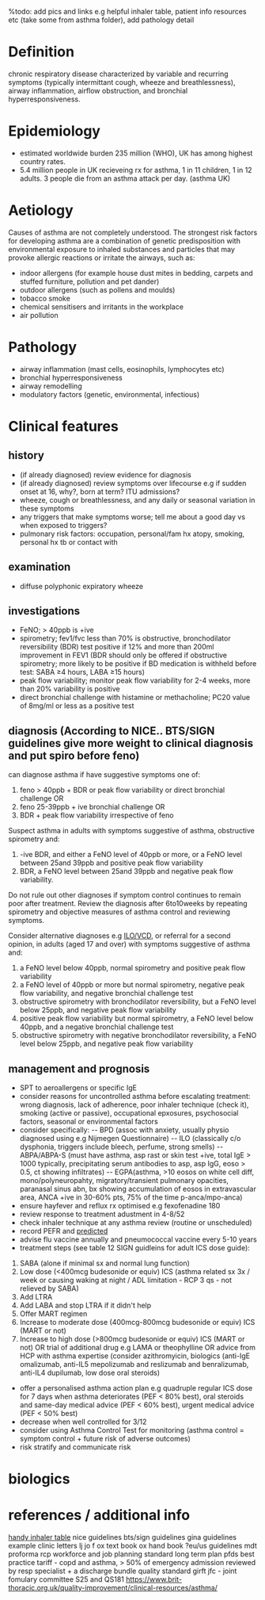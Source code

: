 %todo: add pics and links e.g helpful inhaler table, patient info resources etc (take  some from asthma folder), add pathology detail

# Definition

chronic respiratory disease characterized by variable and recurring symptoms (typically intermittant cough, wheeze and breathlessness), airway inflammation, airflow obstruction, and bronchial hyperresponsiveness.

# Epidemiology

- estimated worldwide burden 235 million (WHO), UK has among highest country rates.
- 5.4 million people in UK recieveing rx for asthma, 1 in 11 children, 1 in 12 adults. 3 people die from an asthma attack per day. (asthma UK)

# Aetiology

Causes of asthma are not completely understood. The strongest risk factors for developing asthma are a combination of genetic predisposition with environmental exposure to inhaled substances and particles that may provoke allergic reactions or irritate the airways, such as:

- indoor allergens (for example house dust mites in bedding, carpets and stuffed furniture, pollution and pet dander)
- outdoor allergens (such as pollens and moulds)
- tobacco smoke
- chemical sensitisers and irritants in the workplace
- air pollution

# Pathology

- airway inflammation (mast cells, eosinophils, lymphocytes etc)
- bronchial hyperresponsiveness
- airway remodelling
- modulatory factors (genetic, environmental, infectious)

# Clinical features

## history

- (if already diagnosed) review evidence for diagnosis
- (if already diagnosed) review symptoms over lifecourse e.g if sudden onset at 16, why?, born at term? ITU admissions? 
- wheeze, cough or breathlessness, and any daily or seasonal variation in these symptoms 
- any triggers that make symptoms worse; tell me about a good day vs when exposed to triggers?
- pulmonary risk factors: occupation, personal/fam hx atopy, smoking, personal hx tb or contact with

## examination

- diffuse polyphonic expiratory wheeze

## investigations

- FeNO; > 40ppb is +ive
- spirometry; fev1/fvc less than 70% is obstructive, bronchodilator reversibility (BDR) test positive if 12% and more than 200ml improvement in FEV1 (BDR should only be offered if obstructive spirometry; more likely to be positive if BD
medication is withheld before test: SABA ≥4 hours, LABA ≥15 hours)
- peak flow variability; monitor peak flow variability for 2-4 weeks, more than 20% variability is positive
- direct bronchial challenge with histamine or methacholine; PC20 value of 8mg/ml or less as a positive test

## diagnosis (According to NICE.. BTS/SIGN guidelines give more weight to clinical diagnosis and put spiro before feno)

can diagnose asthma if have suggestive symptoms one of:
1. feno > 40ppb + BDR or peak flow variability or direct bronchial challenge OR
2. feno 25-39ppb + ive bronchial challenge OR
3. BDR + peak flow variability irrespective of feno

Suspect asthma in adults with symptoms suggestive of asthma, obstructive spirometry and: 
1. -ive BDR, and either a FeNO level of 40ppb or more, or a FeNO level between 25and 39ppb and positive peak flow variability
2. BDR, a FeNO level between 25and 39ppb and negative peak flow variability. 

Do not rule out other diagnoses if symptom control continues to remain poor after treatment. Review the diagnosis after 6to10weeks by repeating spirometry and objective measures of asthma control and reviewing symptoms. 

Consider alternative diagnoses e.g [ILO/VCD](https://www.evidencio.com/models/show/1831), or referral for a second opinion, in adults (aged 17 and over) with symptoms suggestive of asthma and: 
1. a FeNO level below 40ppb, normal spirometry and positive peak flow variability
2. a FeNO level of 40ppb or more but normal spirometry, negative peak flow variability, and negative bronchial challenge test
3. obstructive spirometry with bronchodilator reversibility, but a FeNO level below 25ppb, and negative peak flow variability
4. positive peak flow variability but normal spirometry, a FeNO level below 40ppb, and a negative bronchial challenge test
5. obstructive spirometry with negative bronchodilator reversibility, a FeNO level below 25ppb, and negative peak flow variability 

## management and prognosis

- SPT to aeroallergens or specific IgE 
- consider reasons for uncontrolled asthma before escalating treatment: wrong diagnosis, lack of adherence, poor inhaler technique (check it), smoking (active or passive), occupational epxosures, psychosocial factors, seasonal or environmental factors
- consider specifically: 
-- BPD (assoc with anxiety, usually physio diagnosed using e.g Nijmegen Questionnaire) 
-- ILO (classically c/o dysphonia, triggers include bleech, perfume, strong smells) 
-- ABPA/ABPA-S (must have asthma, asp rast or skin test +ive, total IgE > 1000 typically, precipitating serum antibodies to asp, asp IgG, eoso > 0.5, ct showing infiltrates)
-- EGPA(asthma, >10 eosos on white cell diff, mono/polyneuropahty, migratory/transient pulmonary opacities, paranasal sinus abn, bx showing accumulation of eosos in extravascular area, ANCA +ive in 30-60% pts, 75% of the time p-anca/mpo-anca)
- ensure hayfever and reflux rx optimised e.g fexofenadine 180
- review response to treatment adustment in 4-8/52
- check inhaler technique at any asthma review (routine or unscheduled)
- record PEFR and [predicted](https://www.mdcalc.com/estimated-expected-peak-expiratory-flow-peak-flow)
- advise flu vaccine annually and pneumococcal vaccine every 5-10 years
- treatment steps (see table 12 SIGN guidleins for adult ICS dose guide): 
1. SABA (alone if minimal sx and normal lung function)
2. Low dose (<400mcg budesonide or equiv) ICS (asthma related sx 3x / week or causing waking at night / ADL limitation - RCP 3 qs - not relieved by SABA)
3. Add LTRA
4. Add LABA and stop LTRA if it didn't help
5. Offer MART regimen
6. Increase to moderate dose (400mcg-800mcg budesonide or equiv) ICS (MART or not)
7. Increase to high dose (>800mcg budesonide or equiv) ICS (MART or not) OR trial of additional drug e.g LAMA or theophylline OR advice from HCP with asthma expertise (consider azithromyicin, biologics (anti-IgE omalizumab, anti-IL5 mepolizumab and reslizumab and benralizumab, anti-IL4 dupilumab, low dose oral steroids)  
- offer a personalised asthma action plan e.g quadruple regular ICS dose for 7 days when asthma deteriorates (PEF < 80% best), oral steroids and same-day medical advice (PEF < 60% best), urgent medical advice (PEF < 50% best)
- decrease when well controlled for 3/12
- consider using Asthma Control Test for monitoring (asthma control = symptom control + future risk of adverse outcomes)
- risk stratify and communicate risk 
 
# biologics



# references / additional info

[handy inhaler table](https://www.nice.org.uk/guidance/ng80/resources/inhaled-corticosteroid-doses-pdf-4731528781)
nice guidelines
bts/sign guidelines
gina guidelines
example clinic letters
lj
jo f
ox text book
ox hand book
?eu/us guidelines
mdt proforma
rcp workforce and job planning standard
long term plan
pfds
best practice tariff - copd and asthma, > 50% of emergency admission reviewed by resp specialist + a discharge bundle
quality standard
girft 
jfc - joint fomulary committee
S25 and QS181
https://www.brit-thoracic.org.uk/quality-improvement/clinical-resources/asthma/
